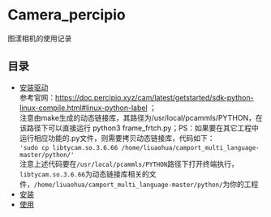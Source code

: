 # Camera_percipio
图漾相机的使用记录
## 目录
- [安装驱动](#安装驱动) <br>
参考官网：https://doc.percipio.xyz/cam/latest/getstarted/sdk-python-linux-compile.html#linux-python-label ；<br>
注意由make生成的动态链接库，其路径为/usr/local/pcammls/PYTHON，在该路径下可以直接运行 python3 frame_frtch.py；PS：如果要在其它工程中运行相应功能的.py文件，则需要拷贝动态链接库，代码如下：<br>
`` 'sudo cp libtycam.so.3.6.66 /home/liuaohua/camport_multi_language-master/python/' `` <br>
注意上述代码要在``/usr/local/pcammls/PYTHON``路径下打开终端执行，``libtycam.so.3.6.66``为动态链接库相关的文件，``/home/liuaohua/camport_multi_language-master/python/``为你的工程
- [安装](#安装)
- [使用](#使用)
